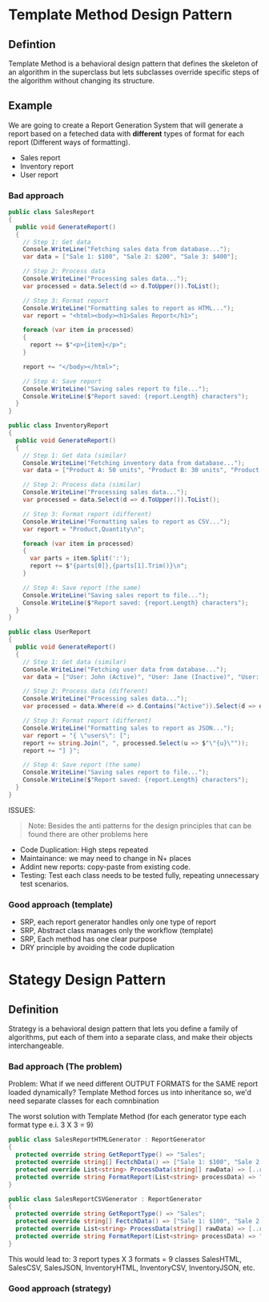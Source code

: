 # Template Method Design Pattern

## Defintion

Template Method is a behavioral design pattern that defines the skeleton of an algorithm in the superclass but lets subclasses override specific steps of the algorithm without changing its structure.

## Example

We are going to create a Report Generation System that will generate a report based on a feteched data with **different** types of format for each report (Different ways of formatting).
- Sales report
- Inventory report
- User report

### Bad approach

```csharp
public class SalesReport
{
  public void GenerateReport()
  {
    // Step 1: Get data
    Console.WriteLine("Fetching sales data from database...");
    var data = ["Sale 1: $100", "Sale 2: $200", "Sale 3: $400"];

    // Step 2: Process data
    Console.WriteLine("Processing sales data...");
    var processed = data.Select(d => d.ToUpper()).ToList();

    // Step 3: Format report
    Console.WriteLine("Formatting sales to report as HTML...");
    var report = "<html><body><h1>Sales Report</h1>";

    foreach (var item in processed)
    {
      report += $"<p>{item}</p>";
    }

    report += "</body></html>";

    // Step 4: Save report
    Console.WriteLine("Saving sales report to file...");
    Console.WriteLine($"Report saved: {report.Length} characters");
  }
}

public class InventoryReport
{
  public void GenerateReport()
  {
    // Step 1: Get data (similar)
    Console.WriteLine("Fetching inventory data from database...");
    var data = ["Product A: 50 units", "Product B: 30 units", "Product C: 10 units"];

    // Step 2: Process data (similar)
    Console.WriteLine("Processing sales data...");
    var processed = data.Select(d => d.ToUpper()).ToList();

    // Step 3: Format report (different)
    Console.WriteLine("Formatting sales to report as CSV...");
    var report = "Product,Quantity\n";

    foreach (var item in processed)
    {
      var parts = item.Split(':');
      report += $"{parts[0]},{parts[1].Trim()}\n";
    }

    // Step 4: Save report (the same)
    Console.WriteLine("Saving sales report to file...");
    Console.WriteLine($"Report saved: {report.Length} characters");
  }
}

public class UserReport
{
  public void GenerateReport()
  {
    // Step 1: Get data (similar)
    Console.WriteLine("Fetching user data from database...");
    var data = ["User: John (Active)", "User: Jane (Inactive)", "User: Michael (Active)"];

    // Step 2: Process data (different)
    Console.WriteLine("Processing sales data...");
    var processed = data.Where(d => d.Contains("Active")).Select(d => d.ToUpper()).ToList();

    // Step 3: Format report (different)
    Console.WriteLine("Formatting sales to report as JSON...");
    var report = "{ \"users\": [";
    report += string.Join(", ", processed.Select(u => $"\"{u}\""));
    report += "] }";

    // Step 4: Save report (the same)
    Console.WriteLine("Saving sales report to file...");
    Console.WriteLine($"Report saved: {report.Length} characters");
  }
}

```

ISSUES:

> Note: Besides the anti patterns for the design principles that can be found there are other problems here

- Code Duplication: High steps repeated
- Maintainance: we may need to change in N+ places
- Addint new reports: copy-paste from existing code.
- Testing: Test each class needs to be tested fully, repeating unnecessary test scenarios.

### Good approach (template)

- SRP, each report generator handles only one type of report
- SRP, Abstract class manages only the workflow (template)
- SRP, Each method has one clear purpose
- DRY principle by avoiding the code duplication

# Stategy Design Pattern

## Definition

Strategy is a behavioral design pattern that lets you define a family of algorithms, put each of them into a separate class, and make their objects interchangeable.

### Bad approach (The problem)

Problem: What if we need different OUTPUT FORMATS for the SAME report loaded dynamically?
Template Method forces us into inheritance so, we'd need separate classes for each comnbination

The worst solution with Template Method (for each generator type each format type e.i. 3 X 3 = 9)

```csharp
public class SalesReportHTMLGenerator : ReportGenerator
{
  protected override string GetReportType() => "Sales";
  protected override string[] FectchData() => ["Sale 1: $100", "Sale 2: $200", "Sale 3: $400"];
  protected override List<string> ProcessData(string[] rawData) => [..rawData.Select(d => d.ToUpper())];
  protected override string FormatReport(List<string> processData) => "<html> ... </html>";
}

public class SalesReportCSVGenerator : ReportGenerator
{
  protected override string GetReportType() => "Sales";
  protected override string[] FectchData() => ["Sale 1: $100", "Sale 2: $200", "Sale 3: $400"];
  protected override List<string> ProcessData(string[] rawData) => [..rawData.Select(d => d.ToUpper())];
  protected override string FormatReport(List<string> processData) => "Sales,Amount\n";
}
```

This would lead to: 3 report types X 3 formats = 9 classes
SalesHTML, SalesCSV, SalesJSON, InventoryHTML, InventoryCSV, InventoryJSON, etc.

### Good approach (strategy)

